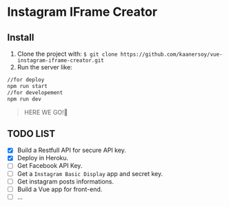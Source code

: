 # Instagram IFrame Creator

## Install

1. Clone the project with: `$ git clone https://github.com/kaanersoy/vue-instagram-iframe-creator.git`
2. Run the server like:
```bash
//for deploy
npm run start 
//for developement
npm run dev
```
> HERE WE GO!🤘

## TODO LIST
 - [x] Build a Restfull API for secure API key.
 - [x] Deploy in Heroku.
 - [ ] Get Facebook API Key.
 - [ ] Get a `Instagram Basic Display` app and secret key.
 - [ ] Get instagram posts informations.
 - [ ] Build a Vue app for front-end.
 - [ ]  ... 